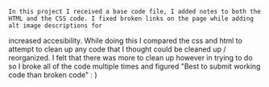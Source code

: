 	In this project I received a base code file, I added notes to both the HTML and the CSS code. I fixed broken links on the page while adding alt image descriptions for
increased accesibility. While doing this I compared the css and html to attempt to clean up any code that I thought could be cleaned up / reorganized. I felt that there was
more to clean up however in trying to do so I broke all of the code multiple times and figured "Best to submit working code than broken code" : )